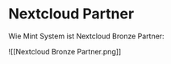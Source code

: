 # Nextcloud Partner

Wie Mint System ist Nextcloud Bronze Partner:

![[Nextcloud Bronze Partner.png]]